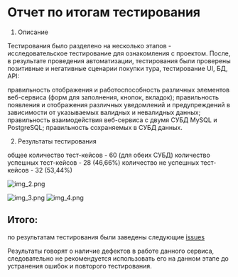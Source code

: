 # **Отчет по итогам тестирования**
1. Описание

Тестирования было разделено на несколько этапов - исследовательское тестирование для ознакомления с проектом. 
После, в результате проведения автоматизации, тестирования были проверены позитивные и негативные 
сценарии покупки тура, тестирование UI, БД, API:

правильность отображения и работоспособность различных элементов веб-сервиса (форм для заполнения, кнопок, вкладок);
правильность появления и отображения различных уведомлений и предупреждений в зависимости от указываемых
валидных и невалидных данных; правильность взаимодействия веб-сервиса с двумя СУБД MySQL и PostgreSQL;
правильность сохраняемых в СУБД данных.

2. Результаты тестирования

общее количество тест-кейсов - 60 (для обеих СУБД)
количество успешных тест-кейсов - 28 (46,66%)
количество не успешных тест-кейсов - 32 (53,44%)

![img_2.png](img_2.png)

![img_3.png](img_3.png)
![img_4.png](img_4.png)




## Итого: 
по результатам тестирования были заведены следующие [issues](https://github.com/costya74/qa-diplom/issues)

Результаты говорят о наличие дефектов в работе данного сервиса, 
следовательно не рекомендуется использовать его на данном этапе до устранения ошибок
и повторого тестирования.